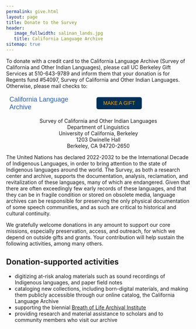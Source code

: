 ```yaml
---
permalink: give.html
layout: page
title: Donate to the Survey
header:
   image_fullwidth: salinan_lands.jpg
   title: California Language Archive
sitemap: true
---
```


To donate with a credit card to the California Language Archive (Survey of California and Other Indian Languages), please call UC Berkeley Gift Services at 510-643-9789 and inform them that your donation is for Regents fund #54097, Survey of California and Other Indian Languages. Otherwise, please mail checks to:

<div style="width: 380px; height: 50px; position: relative;
font-family: sans-serif; background-color: transparent; display:
flex; align-items: center; justify-content: space-around;">
<p style="margin: 0; padding: 0; max-width: 220px; color:
#3062b3; font-size: 18px;">California Language Archive</p>
<p><a style="display: inline-block; width: 124px; height: 33px;
background-color: #003057; color: #f2a900; font-size: 14px;
text-transform: uppercase; line-height: 33px; text-decoration: none;
text-align: center; border-radius: 5px;"
href="http://give.berkeley.edu/fund/FN7677000">Make a gift</a></p>
</div>

<p style="text-align: center;">
Survey of California and Other Indian Languages<br />
Department of Linguistics<br />
University of California, Berkeley<br />
1203 Dwinelle Hall<br />
Berkeley, CA 94720-2650
</p>

The United Nations has declared 2022-2032 to be the International Decade of Indigenous Languages, in order to bring attention to the state of Indigenous languages around the world. The Survey, as both a research center and archive, supports the documentation, analysis, reclamation, and revitalization of these languages, many of which are endangered. Given that there are often exceedingly few early records of these languages, and that they can be in fragile condition or stored on obsolete media, language archives can be responsible for preserving the only physical documentation of some speech communities, and as such are critical to historical and cultural continuity.

We gratefully welcome donations in any amount to support our core missions, especially preservation, access, and outreach, for which we depend on outside gifts and grants. Your contribution will help sustain the following activities, among many others.

## Donation-supported activities

* digitizing at-risk analog materials such as sound recordings of Indigenous languages, and paper field notes
* cataloging new collections, including born-digital materials, and making them publicly accessible through our online catalog, the California Language Archive
* supporting the biennial [Breath of Life Archival Institute](https://aicls.org/breath-of-life-institute/)
* providing research and material assistance to scholars and to community members who visit our archive

